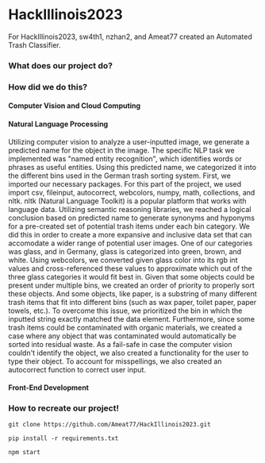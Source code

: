 # HackIllinois2023
For HackIllinois2023, sw4th1, nzhan2, and Ameat77 created an Automated Trash Classifier.

### What does our project do?



### How did we do this?

#### Computer Vision and Cloud Computing

#### Natural Language Processing

Utilizing computer vision to analyze a user-inputted image, we generate a predicted name for the object in the image. The specific NLP task we implemented was "named entity recognition", which identifies words or phrases as useful entities. Using this predicted name, we categorized it into the different bins used in the German trash sorting system. First, we imported our necessary packages. For this part of the project, we used import csv, fileinput, autocorrect, webcolors, numpy, math, collections, and nltk. nltk (Natural Language Toolkit) is a popular platform that works with language data. Utilizing semantic reasoning libraries, we reached a logical conclusion based on predicted name to generate synonyms and hyponyms for a pre-created set of potential trash items under each bin category. We did this in order to create a more expansive and inclusive data set that can accomodate a wider range of potential user images. One of our categories was glass, and in Germany, glass is categorized into green, brown, and white. Using webcolors, we converted given glass color into its rgb int values and cross-referenced these values to approximate which out of the three glass categories it would fit best in. Given that some objects could be present under multiple bins, we created an order of priority to properly sort these objects. And some objects, like paper, is a substring of many different trash items that fit into different bins (such as wax paper, toilet paper, paper towels, etc.). To overcome this issue, we prioritized the bin in which the inputted string exactly matched the data element. Furthermore, since some trash items could be contaminated with organic materials, we created a case where any object that was contaminated would automatically be sorted into residual waste. As a fail-safe in case the computer vision couldn't identify the object, we also created a functionality for the user to type their object. To account for misspellings, we also created an autocorrect function to correct user input. 

#### Front-End Development



### How to recreate our project!

```
git clone https://github.com/Ameat77/HackIllinois2023.git
```
```
pip install -r requirements.txt
```
```
npm start
```
